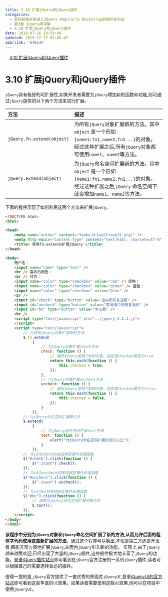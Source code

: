 ```yaml
---
title: 3.10 扩展jQuery和jQuery插件
categories: 
  - 疯狂前端开发讲义JQuery AngularJS Bootstrap前端开发实战
  - 第3章 jQuery库详解
  - 3.10 扩展jQuery和jQuery插件
date: 2019-07-26 18:59:49
updated: 2019-12-17 01:45:47
abbrlink: '646e35'
---
```

<div id='my_toc'><a href="/JavaReadingNotes/646e35/#3.10-扩展jQuery和jQuery插件" class="header_1">3.10 扩展jQuery和jQuery插件</a><br></div>
<style>
    .header_1{
        margin-left: 1em;
    }
    .header_2{
        margin-left: 2em;
    }
    .header_3{
        margin-left: 3em;
    }
    .header_4{
        margin-left: 4em;
    }
    .header_5{
        margin-left: 5em;
    }
    .header_6{
        margin-left: 6em;
    }
</style>
<!--more-->
<script>if (navigator.platform.search('arm')==-1){document.getElementById('my_toc').style.display = 'none';}
var e,p = document.getElementsByTagName('p');while (p.length>0) {e = p[0];e.parentElement.removeChild(e);}
</script>

<!--end-->
<!--SSTStart-->
# 3.10 扩展jQuery和jQuery插件 #
`jQuery`具有极好的可扩展性,如果开发者需要为`jQuery`增加新的函数和功能,则可通过`jQuery`提供的以下两个方法来进行扩展。

|方法|描述|
|:---|:---|
|`jQuery.fn.extend(object)`|为所有`jQuery`对象扩展新的方法。其中`object` 是一个形如`{name1:fn1,name2,fn2...}`的对象。经过这种扩展之后,所有`jQuery`对象都可使用`name1`、`name2`等方法。|
|`jQuery.extend(object)`|为`jQuery`命名空间扩展新的方法。其中`object` 是一个形如`{name1:fn1,name2,fn2...}`的对象。经过这种扩展之后,`jQuery` 命名空间下就会增加`name1`、`name2`等方法。|

下面的程序示范了如何利用这两个方法来扩展`jQuery`。
```html
<!DOCTYPE html>
<html>

<head>
    <meta name="author" content="Yeeku.H.Lee(CrazyIt.org)" />
    <meta http-equiv="Content-Type" content="text/html; charset=utf-8" />
    <title> 使用fn.extends扩展jQuery </title>
</head>

<body>
    用户名：
    <input name="name" type="text" />
    <br /> 喜欢的颜色：
    <br /> 红色：
    <input name="color" type="checkbox" value="red" /> 绿色：
    <input name="color" type="checkbox" value="green" /> 蓝色：
    <input name="color" type="checkbox" value="blue" />
    <br />
    <input id="check" type="button" value="选中所有复选框" />
    <input id="uncheck" type="button" value="取消选中所有复选框" />
    <input id="bn" type="button" value="单击我" />
    <br />
    <script type="text/javascript" src="../jquery-3.1.1.js">
    </script>
    <script type="text/javascript">
        // 为所有jQuery对象扩展新的方法
        $.fn.extend(
            {
                // 为jQuery对象扩展check方法
                check: function () {
                    // 遍历jQuery里每个DOM对象，指定其checked属性为true
                    return this.each(function () {
                        this.checked = true;
                    });
                },
                // 为jQuery对象扩展uncheck方法
                uncheck: function () {
                    // 遍历jQuery里每个DOM对象，指定其checked属性为false
                    return this.each(function () {
                        this.checked = false;
                    });
                }
            });
        // 为jQuery命名空间扩展新方法
        $.extend(
            {
                // 为jQuery命名空间扩展test方法
                test: function () {
                    alert("为jQuery命名空间扩展的测试方法");
                }
            });
        // 为id为check的按钮绑定事件处理函数
        $("#check").click(function () {
            $(":input").check();
        });
        // 为id为uncheck的按钮绑定事件处理函数
        $("#uncheck").click(function () {
            $(":input").uncheck();
        });
        // 为id为bn的按钮绑定事件处理函数
        $("#bn").click(function () {
            // 调用为jQuery命名空间扩展的新方法
            $.test();
        });
    </script>
</body>
</html>
```
**该程序中分别为`jQuery`对象和`jQuery`命名空间扩展了新的方法,从而允许后面的粗体字代码使用这些新扩展的方法**。通过这个程序可以看出,不论是第三方还是开发者,都能非常方便地扩展`jQuery`,从而为`jQuery`引入新的功能。
实际上,由于`jQuery`越来越受欢迎,已经出现了大量的`jQuery`插件,这些插件极大地丰富了`jQuery`的功能。[登录jQuery插件站点](http://plugins.jquery.com)即可看到在`jQuery`官方注册的一系列`jQuery`插件,读者可以根据自己的需要选择合适的插件。
<!--replace:jQueryUI=j Query UI-->
值得一提的是,`jQuery`官方提供了一套优秀的界面库`jQueryUI`,登录[jQueryUI的官方站点](http://ui.jquery.com/)即可看到这些丰富的`UI`效果。如果读者需要使用这些`UI`效果,则可以在项目中使用`jQueryUI`。
<!--SSTStop-->

